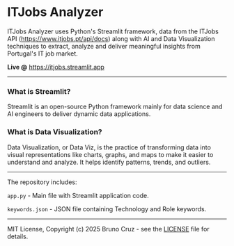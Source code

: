 # ITJobs Analyzer

ITJobs Analyzer uses Python's Streamlit framework, data from the ITJobs API (https://www.itjobs.pt/api/docs) along with AI and Data Visualization techniques to extract, analyze and deliver meaningful insights from Portugal's IT job market.

**Live @** https://itjobs.streamlit.app

---

### What is Streamlit?

Streamlit is an open-source Python framework mainly for data science and AI engineers to deliver dynamic data applications.

### What is Data Visualization?

Data Visualization, or Data Viz, is the practice of transforming data into visual representations like charts, graphs, and maps to make it easier to understand and analyze. It helps identify patterns, trends, and outliers.

---

The repository includes:

<code>app.py</code> - Main file with Streamlit application code.

<code>keywords.json</code> - JSON file containing Technology and Role keywords.

---

MIT License, Copyright (c) 2025 Bruno Cruz - see the [LICENSE](LICENSE) file for details.

